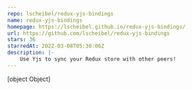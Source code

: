 ```yaml
---
repo: lscheibel/redux-yjs-bindings
name: redux-yjs-bindings
homepage: https://lscheibel.github.io/redux-yjs-bindings/
url: https://github.com/lscheibel/redux-yjs-bindings
stars: 36
starredAt: 2022-03-08T05:30:06Z
description: |-
    Use Yjs to sync your Redux store with other peers!
---
```


[object Object]
